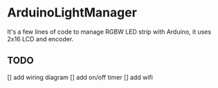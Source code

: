 # ArduinoLightManager
It's a few lines of code to manage RGBW LED strip with Arduino, it uses 2x16 LCD and encoder.

## TODO
[] add wiring diagram
[] add on/off timer
[] add wifi
